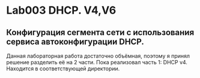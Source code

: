 
# Lab003 DHCP. V4,V6
##	 Конфигурация сегмента сети с использования сервиса автоконфигурации DHCP.

Данная лабораторная работа достаточно объёмная, поэтому я принял решение разделить её на 2 части.
Пока реализовал часть 1: DHCP v4. Находится в соответствующей директории.
